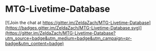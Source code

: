 # MTG-Livetime-Database

[![Join the chat at https://gitter.im/ZeldaZach/MTG-Livetime-Database](https://badges.gitter.im/ZeldaZach/MTG-Livetime-Database.svg)](https://gitter.im/ZeldaZach/MTG-Livetime-Database?utm_source=badge&utm_medium=badge&utm_campaign=pr-badge&utm_content=badge)